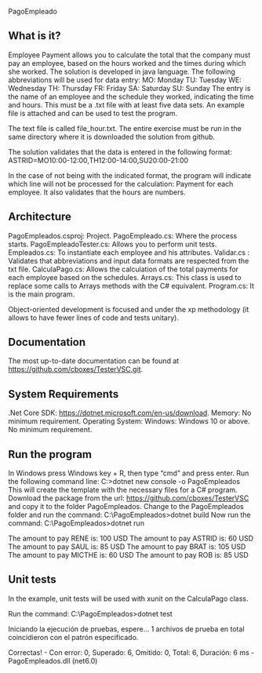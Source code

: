 PagoEmpleado

  What is it?
  -----------

  Employee Payment allows you to calculate the total that the company must pay an employee, based on the hours
  worked and the times during which she worked. The solution is developed in java language.
  The following abbreviations will be used for data entry:
  MO: Monday
  TU: Tuesday
  WE: Wednesday
  TH: Thursday
  FR: Friday
  SA: Saturday
  SU: Sunday
  The entry is the name of an employee and the schedule they worked, indicating the time and hours. This must be a
   .txt file with at least five data sets. An example file is attached and can be used to test the program.

  The text file is called file_hour.txt. The entire exercise must be run in the same directory where it is downloaded
  the solution from github.

  The solution validates that the data is entered in the following format:
  ASTRID=MO10:00-12:00,TH12:00-14:00,SU20:00-21:00

  In the case of not being with the indicated format, the program will indicate which line will not be processed for 
  the calculation:
    Payment for each employee.
    It also validates that the hours are numbers.

   Architecture
   ------------
   PagoEmpleados.csproj: Project.
   PagoEmpleado.cs: Where the process starts.
   PagoEmpleadoTester.cs: Allows you to perform unit tests.
   Empleados.cs: To instantiate each employee and his attributes.
   Validar.cs : Validates that abbreviations and input data formats are respected from the txt file.
   CalculaPago.cs: Allows the calculation of the total payments for each employee based on the schedules.
   Arrays.cs: This class is used to replace some calls to Arrays methods with the C# equivalent.
   Program.cs: It is the main program.
    

   Object-oriented development is focused and under the xp methodology (it allows to have fewer lines of code and tests
   unitary).

  Documentation
  -------------

  The most up-to-date documentation can be found at https://github.com/cboxes/TesterVSC.git.


  System Requirements
  -------------------

  .Net Core SDK:
    https://dotnet.microsoft.com/en-us/download.
  Memory:
    No minimum requirement.
  Operating System:
    Windows:
      Windows 10 or above.
      No minimum requirement.


   Run the program
   --------------------
   In Windows press Windows key + R, then type “cmd” and press enter.
   Run the following command line:
        C:>dotnet new console -o PagoEmpleados
   This will create the template with the necessary files for a C# program.
   Download the package from the url: https://github.com/cboxes/TesterVSC and copy it to the folder PagoEmpleados.
   Change to the PagoEmpleados folder and run the command:
        C:\PagoEmpleados>dotnet build
   Now run the command: 
        C:\PagoEmpleados>dotnet run

   The amount to pay RENE is: 100 USD
   The amount to pay ASTRID is: 60 USD
   The amount to pay SAUL is: 85 USD
   The amount to pay BRAT is: 105 USD
   The amount to pay MICTHE is: 60 USD
   The amount to pay ROB is: 85 USD

   Unit tests
   -----------------
   In the example, unit tests will be used with xunit on the CalculaPago class.
  
   Run the command: C:\PagoEmpleados>dotnet test
  
   Iniciando la ejecución de pruebas, espere...
   1 archivos de prueba en total coincidieron con el patrón especificado.

   Correctas! - Con error:     0, Superado:     6, Omitido:     0, Total:     6, Duración: 6 ms - PagoEmpleados.dll (net6.0)
   
